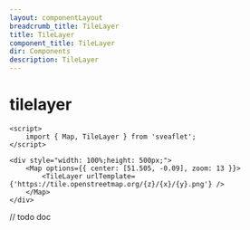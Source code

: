 ```yaml
---
layout: componentLayout
breadcrumb_title: TileLayer
title: TileLayer
component_title: TileLayer
dir: Components
description: TileLayer
---
```


# tilelayer

```svelte example csr
<script>
	import { Map, TileLayer } from 'sveaflet';
</script>

<div style="width: 100%;height: 500px;">
	<Map options={{ center: [51.505, -0.09], zoom: 13 }}>
		<TileLayer urlTemplate={'https://tile.openstreetmap.org/{z}/{x}/{y}.png'} />
	</Map>
</div>
```

// todo doc